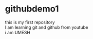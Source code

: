 # githubdemo1
this is my first repository
<br>
I am learning git and github from youtube
<br>
i am UMESH
<br>
